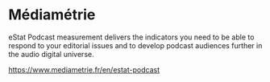 # Médiamétrie
eStat Podcast measurement delivers the indicators you need to be able to respond to your editorial issues and to develop podcast audiences further in the audio digital universe.

https://www.mediametrie.fr/en/estat-podcast
